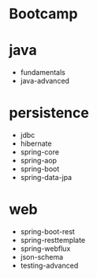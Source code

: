 # Bootcamp

# java
- fundamentals
- java-advanced

# persistence
- jdbc
- hibernate
- spring-core
- spring-aop
- spring-boot
- spring-data-jpa

# web
- spring-boot-rest
- spring-resttemplate
- spring-webflux
- json-schema
- testing-advanced
